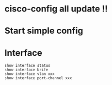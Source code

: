 # cisco-config all update !!


# Start simple config

# Interface 

```
show interface status
show interface brife
show interface vlan xxx
show interface port-channel xxx
```

